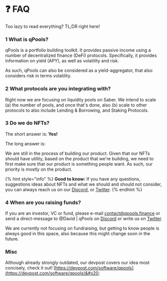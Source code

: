 # ❓ FAQ

Too lazy to read everything? TL;DR right here!

### 1 What is qPools?&#x20;

qPools is a portfolio building toolkit. It provides passive income using a number of decentralized finance (DeFi) protocols. Specifically, it provides information on yield (APY), as well as volatility and risk.&#x20;

As such, qPools can also be considered as a yield-aggregator, that also considers risk in terms volatility.&#x20;

### 2 What protocols are you integrating with?&#x20;

Right now we are focusing on liquidity pools on Saber. We intend to scale (a) the number of pools, and once that's done, also (b) scale to other protocols to also include Lending & Borrowing, and Staking Protocols.&#x20;

### 3 Do we do NFTs?&#x20;

The short answer is: **Yes!**

The long answer is:&#x20;

We are still in the process of building our product. Given that our NFTs should have utility, based on the product that we're building, we need to first make sure that our product is something people want. As such, our priority is mostly on the product.&#x20;

{% hint style="info" %}
**Good to know:** If you have any questions, suggestions ideas about NFTs and what we should and should not consider, you can always reach us on our [Discord](https://discord.gg/3MBcnrqyBB), or [Twitter](https://twitter.com/qpoolsfinance).
{% endhint %}

### 4 When are you raising funds?&#x20;

If you are an investor, VC or fund, please e-mail contact@qpools.finance or send a direct-message to @David | qPools on [Discord](https://discord.gg/3MBcnrqyBB) or write us on [Twitter](https://twitter.com/qpoolsfinance).&#x20;

We are currently not focusing on fundraising, but getting to know people is always good in this space, also because this might change soon in the future.

### Misc

Although already strongly outdated, our devpost covers our idea most concisely, check it out! [https://devpost.com/software/qpools](https://devpost.com/software/qpools)&#x20;

